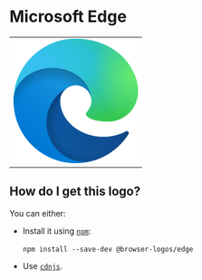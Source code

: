 # Microsoft Edge

<table>
    <tr height=230>
        <td>
            <a href="https://github.com/alrra/browser-logos/tree/a451aad2ae4ce09cfc883efd16f02797c6e08141/src/edge">
                <img width=220 src="https://raw.githubusercontent.com/alrra/browser-logos/a451aad2ae4ce09cfc883efd16f02797c6e08141/src/edge/edge.svg?sanitize=true" alt="Microsoft Edge browser logo">
            </a>
        </td>
    </tr>
</table>

## How do I get this logo?

You can either:

* Install it using [`npm`][npm]:

  `npm install --save-dev @browser-logos/edge`

* Use [`cdnjs`][cdnjs].

<!-- Link labels: -->

[cdnjs]: https://cdnjs.com/libraries/browser-logos
[npm]: https://www.npmjs.com/
